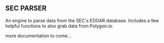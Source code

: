 ## SEC PARSER
An engine to parse data from the SEC's EDGAR database. Includes a few helpful functions to also grab data from Polygon.io.

more documentation to come...